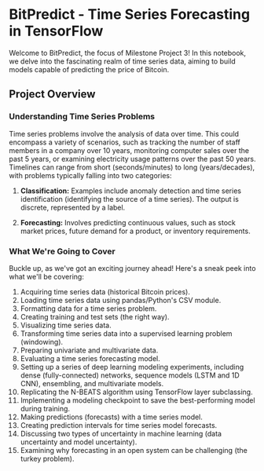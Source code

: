 # BitPredict - Time Series Forecasting in TensorFlow

Welcome to BitPredict, the focus of Milestone Project 3! In this notebook, we delve into the fascinating realm of time series data, aiming to build models capable of predicting the price of Bitcoin.

## Project Overview

### Understanding Time Series Problems

Time series problems involve the analysis of data over time. This could encompass a variety of scenarios, such as tracking the number of staff members in a company over 10 years, monitoring computer sales over the past 5 years, or examining electricity usage patterns over the past 50 years. Timelines can range from short (seconds/minutes) to long (years/decades), with problems typically falling into two categories:

1. **Classification:** Examples include anomaly detection and time series identification (identifying the source of a time series). The output is discrete, represented by a label.

2. **Forecasting:** Involves predicting continuous values, such as stock market prices, future demand for a product, or inventory requirements.

### What We're Going to Cover

Buckle up, as we've got an exciting journey ahead! Here's a sneak peek into what we'll be covering:

1. Acquiring time series data (historical Bitcoin prices).
2. Loading time series data using pandas/Python's CSV module.
3. Formatting data for a time series problem.
4. Creating training and test sets (the right way).
5. Visualizing time series data.
6. Transforming time series data into a supervised learning problem (windowing).
7. Preparing univariate and multivariate data.
8. Evaluating a time series forecasting model.
9. Setting up a series of deep learning modeling experiments, including dense (fully-connected) networks, sequence models (LSTM and 1D CNN), ensembling, and multivariate models.
10. Replicating the N-BEATS algorithm using TensorFlow layer subclassing.
11. Implementing a modeling checkpoint to save the best-performing model during training.
12. Making predictions (forecasts) with a time series model.
13. Creating prediction intervals for time series model forecasts.
14. Discussing two types of uncertainty in machine learning (data uncertainty and model uncertainty).
15. Examining why forecasting in an open system can be challenging (the turkey problem).

